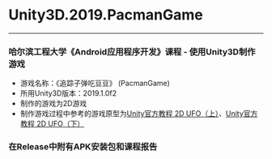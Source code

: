 # Unity3D.2019.PacmanGame

---

### 哈尔滨工程大学《Android应用程序开发》课程 - 使用Unity3D制作游戏

- 游戏名称：《追踪子弹吃豆豆》 (PacmanGame)
- 所用Unity3D版本：2019.1.0f2
- 制作的游戏为2D游戏
- 制作游戏过程中参考的游戏原型为[Unity官方教程 2D UFO（上）](https://www.jianshu.com/p/1def7f04597d)、[Unity官方教程 2D UFO（下）](https://www.jianshu.com/p/67f3537e7976)

### 在Release中附有APK安装包和课程报告